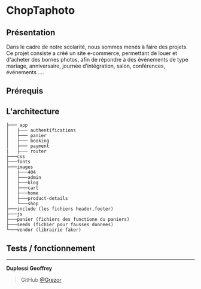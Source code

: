 # ChopTaphoto 

## Présentation 
Dans le cadre de notre scolarité, nous sommes menés à faire des projets. Ce projet consiste a créé un site e-commerce, permettant de louer et d'acheter des bornes photos, afin de répondre à des événements de type mariage, anniversaire, journée d’intégration, salon, conférences, événements ….

## Prérequis 

## L'architecture 
```
├─── app
│   ├─── authentifications
│   ├─── panier
│   ├─── booking
│   ├─── payment
|   ├─── router
├───css
├───fonts
├───images
│   ├───404
│   ├───admin
│   ├───blog
│   ├───cart
│   ├───home
│   ├───product-details
│   └───shop
├───include (les fichiers header,footer)
├───js
├───panier (fichiers des functione du paniers)
├───seeds (fichier pour fausses donnees)
└───vendor (librairie faker)
```

## Tests / fonctionnement 

---
**Duplessi Geoffrey** 
> GitHub [@Grezor][4]

[4]: https://github.com/Grezor
 